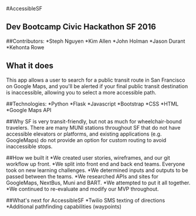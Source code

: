 #AccessibleSF
## Dev Bootcamp Civic Hackathon SF 2016

##Contributors:
*Steph Nguyen
*Kim Allen
*John Holman
*Jason Durant
*Kehonta Rowe

## What it does
This app allows a user to search for a public transit route in San Francisco on Google Maps, and you'll be alerted if your final public transit destination is inaccessible, allowing you to select a more accessible path.

##Technologies:
*Python
*Flask
*Javascript
*Bootstrap
*CSS
*HTML
*Google Maps API

##Why
SF is very transit-friendly, but not as much for wheelchair-bound travelers. There are many MUNI stations throughout SF that do not have accessible elevators or platforms, and existing applications (e.g. GoogleMaps) do not provide an option for custom routing to avoid inaccessible stops.


##How we built it
*We created user stories, wireframes, and our git workflow up front. *We split into front end and back end teams. Everyone took on new learning challenges. *We determined inputs and outputs to be passed between the teams. *We researched APIs and sites for GoogleMaps, NextBus, Muni and BART. *We attempted to put it all together. *We continued to re-evaluate and modify our MVP throughout.


##What's next for AccessibleSF
*Twilio SMS texting of directions *Additional pathfinding capabilities (waypoints)


